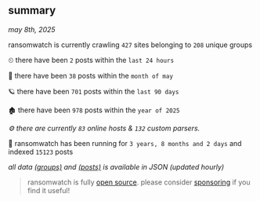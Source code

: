 
## summary
_may 8th, 2025_

ransomwatch is currently crawling `427` sites belonging to `208` unique groups

⏲ there have been `2` posts within the `last 24 hours`

🦈 there have been `38` posts within the `month of may`

🪐 there have been `701` posts within the `last 90 days`

🏚 there have been `978` posts within the `year of 2025`

_⚙️ there are currently `83` online hosts & `132` custom parsers._

🦕 ransomwatch has been running for `3 years, 8 months and 2 days` and indexed `15123` posts

_all data  [(groups)](http://ransomwhat.telemetry.ltd/groups) and [(posts)](http://ransomwhat.telemetry.ltd/posts) is available in JSON (updated hourly)_

> ransomwatch is fully [open source](https://github.com/joshhighet/ransomwatch#ransomwatch--). please consider [sponsoring](https://github.com/sponsors/joshhighet) if you find it useful!
